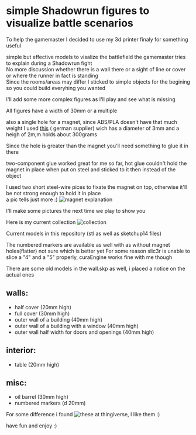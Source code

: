 simple Shadowrun figures to visualize battle scenarios
=====

To help the gamemaster I decided to use my 3d printer finaly for something useful

simple but effective models to visalize the battlefield the gamemaster tries to explain during a Shadowrun fight  
No more discussion whether there is a wall there or a sight of line or cover or where the runner in fact is standing  
Since the rooms/areas may differ I sticked to simple objects for the begining so you could build everyhing you wanted  

I'll add some more complex figures as I'll play and see what is missing

All figures have a width of 30mm or a multiple

also a single hole for a magnet, since ABS/PLA doesn't have that much weight I used [this](https://www.magnet-shop.net/neodym-magnete/scheibenmagnete/scheibenmagnet-30-x-20-mm-n35-nickel-haelt-300-g::1310.html) ( german supplier) wich has a diameter of 3mm and a heigh of 2m,m holds about 300grams

Since the hole is greater than the magnet you'll need something to glue it in there

two-component glue worked great for me so far, hot glue couldn't hold the magnet in place when put on steel and sticked to it then instead of the object

I used two short steel-wire pices to fixate the magnet on top, otherwise it'll be not strong enough to hold it in place  
a pic tells just more :)
![magnet explanation](http://abload.de/img/img_20140917_124625e9uiz.jpg)

I'll make some pictures the next time we play to show you

Here is my current collection
![collection](http://abload.de/img/img_20141023_101952_s4ysls.jpg)

Current models in this repository
(stl as well as sketchup14 files)

The numbered markers are available as well with as without magnet holes(flatter) not sure which is better yet
For some reason slic3r is unable to slice a "4" and a "5" properly, curaEngine works fine with me though

There are some old models in the wall.skp as well, i placed a notice on the actual ones

walls:
----

 - half cover (20mm high) 
 - full cover (30mm high)
 - outer wall of a building (40mm high)
 - outer wall of a building with a window (40mm high)
 - outer wall half width for doors and openings (40mm high)

interior:
----
 - table (20mm high)

misc:
----
 - oil barrel (30mm high)
 - numbered markers (d 20mm)

For some difference i found ![these](www.thingiverse.com/thing:400453) at thingiverse, I like them :)

have fun and enjoy :) 
